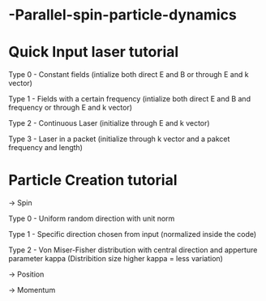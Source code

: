 # -Parallel-spin-particle-dynamics


# Quick Input laser tutorial

Type 0 - Constant fields (intialize both direct E and B or through E and k vector)

Type 1 - Fields with a certain frequency (intialize both direct E and B and frequency or through E and k vector)

Type 2 - Continuous Laser (initialize through E and k vector)

Type 3 - Laser in a packet (initialize through k vector and a pakcet frequency and length)

# Particle Creation tutorial

-> Spin

Type 0 - Uniform random direction with unit norm

Type 1 - Specific direction chosen from input (normalized inside the code)

Type 2 - Von Miser-Fisher distribution with central direction and apperture parameter kappa 
(Distribition size higher kappa = less variation)

-> Position

-> Momentum